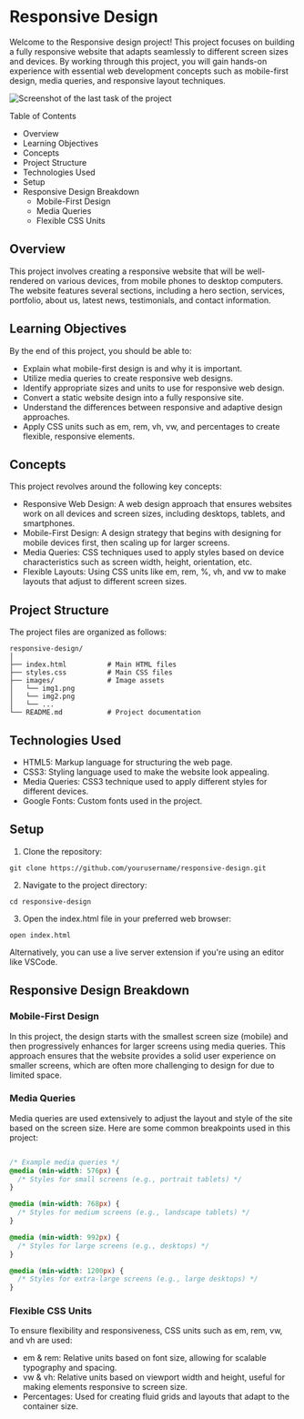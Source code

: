 # Responsive Design

Welcome to the Responsive design project! This project focuses on building a fully responsive website that adapts seamlessly to different screen sizes and devices. By working through this project, you will gain hands-on experience with essential web development concepts such as mobile-first design, media queries, and responsive layout techniques.

![Screenshot of the last task of the project](https://i.ibb.co/6NzTC15/7a38d40512c0c6edb211.png)

Table of Contents
- Overview
- Learning Objectives
- Concepts
- Project Structure
- Technologies Used
- Setup
- Responsive Design Breakdown
  - Mobile-First Design
  - Media Queries
  - Flexible CSS Units

## Overview

This project involves creating a responsive website that will be well-rendered on various devices, from mobile phones to desktop computers. The website features several sections, including a hero section, services, portfolio, about us, latest news, testimonials, and contact information.
## Learning Objectives

By the end of this project, you should be able to:

- Explain what mobile-first design is and why it is important.
- Utilize media queries to create responsive web designs.
- Identify appropriate sizes and units to use for responsive web design.
- Convert a static website design into a fully responsive site.
- Understand the differences between responsive and adaptive design approaches.
- Apply CSS units such as em, rem, vh, vw, and percentages to create flexible, responsive elements.

## Concepts

This project revolves around the following key concepts:

- Responsive Web Design: A web design approach that ensures websites work on all devices and screen sizes, including desktops, tablets, and smartphones.
- Mobile-First Design: A design strategy that begins with designing for mobile devices first, then scaling up for larger screens.
- Media Queries: CSS techniques used to apply styles based on device characteristics such as screen width, height, orientation, etc.
- Flexible Layouts: Using CSS units like em, rem, %, vh, and vw to make layouts that adjust to different screen sizes.

## Project Structure

The project files are organized as follows:

```
responsive-design/
│
├── index.html          # Main HTML files
├── styles.css          # Main CSS files
├── images/             # Image assets
│   └── img1.png
│   └── img2.png
│   └── ...
└── README.md           # Project documentation
```

## Technologies Used

- HTML5: Markup language for structuring the web page.
- CSS3: Styling language used to make the website look appealing.
- Media Queries: CSS3 technique used to apply different styles for different devices.
- Google Fonts: Custom fonts used in the project.

## Setup

1. Clone the repository:

```
git clone https://github.com/yourusername/responsive-design.git
```

2. Navigate to the project directory:

```
cd responsive-design
```

3. Open the index.html file in your preferred web browser:

```
open index.html
```
Alternatively, you can use a live server extension if you're using an editor like VSCode.

## Responsive Design Breakdown
### Mobile-First Design

In this project, the design starts with the smallest screen size (mobile) and then progressively enhances for larger screens using media queries. This approach ensures that the website provides a solid user experience on smaller screens, which are often more challenging to design for due to limited space.
### Media Queries

Media queries are used extensively to adjust the layout and style of the site based on the screen size. Here are some common breakpoints used in this project:

```css

/* Example media queries */
@media (min-width: 576px) {
  /* Styles for small screens (e.g., portrait tablets) */
}

@media (min-width: 768px) {
  /* Styles for medium screens (e.g., landscape tablets) */
}

@media (min-width: 992px) {
  /* Styles for large screens (e.g., desktops) */
}

@media (min-width: 1200px) {
  /* Styles for extra-large screens (e.g., large desktops) */
}
```

### Flexible CSS Units

To ensure flexibility and responsiveness, CSS units such as em, rem, vw, and vh are used:

- em & rem: Relative units based on font size, allowing for scalable typography and spacing.
- vw & vh: Relative units based on viewport width and height, useful for making elements responsive to screen size.
- Percentages: Used for creating fluid grids and layouts that adapt to the container size.

